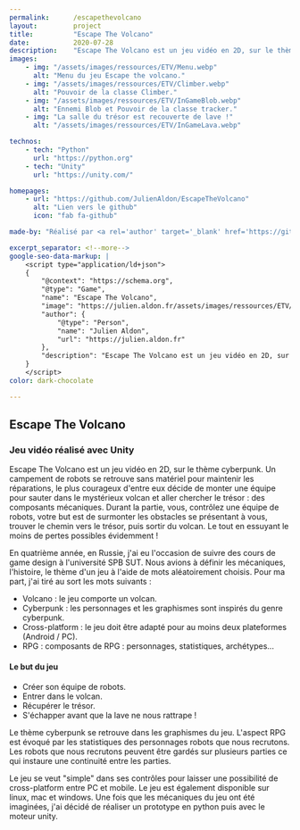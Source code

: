 ```yaml
---
permalink:      /escapethevolcano
layout:         project
title:          "Escape The Volcano"
date:           2020-07-28
description:    "Escape The Volcano est un jeu vidéo en 2D, sur le thème cyberpunk. Un campement de robots se retrouve sans matériel pour maintenir les réparations, le plus courageux d'entre eux décide de monter une équipe pour sauter dans le mystérieux volcan et aller chercher le trésor : des composants mécaniques. Durant la partie, vous, contrôlez une équipe de robots, votre but est de surmonter les obstacles se présentant à vous, trouver le chemin vers le trésor, puis sortir du volcan. Le tout en essuyant le moins de pertes possibles évidemment !"
images:
    - img: "/assets/images/ressources/ETV/Menu.webp"
      alt: "Menu du jeu Escape the volcano."
    - img: "/assets/images/ressources/ETV/Climber.webp"
      alt: "Pouvoir de la classe Climber."
    - img: "/assets/images/ressources/ETV/InGameBlob.webp"
      alt: "Ennemi Blob et Pouvoir de la classe tracker."
    - img: "La salle du trésor est recouverte de lave !"
      alt: "/assets/images/ressources/ETV/InGameLava.webp"

technos:
    - tech: "Python"
      url: "https://python.org"
    - tech: "Unity"
      url: "https://unity.com/"

homepages:
    - url: "https://github.com/JulienAldon/EscapeTheVolcano"
      alt: "Lien vers le github"
      icon: "fab fa-github"

made-by: "Réalisé par <a rel='author' target='_blank' href='https://github.com/JulienAldon'>Julien Aldon</a>"

excerpt_separator: <!--more-->
google-seo-data-markup: |
    <script type="application/ld+json">
    {
        "@context": "https://schema.org",
        "@type": "Game",
        "name": "Escape The Volcano",
        "image": "https://julien.aldon.fr/assets/images/ressources/ETV/Menu.webp",
        "author": {
            "@type": "Person",
            "name": "Julien Aldon",
            "url": "https://julien.aldon.fr"
        },
        "description": "Escape The Volcano est un jeu vidéo en 2D, sur le thème cyberpunk. Un campement de robots se retrouve sans matériel pour maintenir les réparations, le plus courageux d'entre eux décide de monter une équipe pour sauter dans le mystérieux volcan et aller chercher le trésor : des composants mécaniques. Durant la partie, vous, contrôlez une équipe de robots, votre but est de surmonter les obstacles se présentant à vous, trouver le chemin vers le trésor, puis sortir du volcan. Le tout en essuyant le moins de pertes possibles évidemment !"
    }
    </script>
color: dark-chocolate

---
```

## Escape The Volcano
### Jeu vidéo réalisé avec Unity
Escape The Volcano est un jeu vidéo en 2D, sur le thème cyberpunk. <!--more-->
Un campement de robots se retrouve sans matériel pour maintenir les réparations, le plus courageux d'entre eux décide de monter une équipe pour sauter dans le mystérieux volcan et aller chercher le trésor : des composants mécaniques. Durant la partie, vous, contrôlez une équipe de robots, votre but est de surmonter les obstacles se présentant à vous, trouver le chemin vers le trésor, puis sortir du volcan. Le tout en essuyant le moins de pertes possibles évidemment !

En quatrième année, en Russie, j'ai eu l'occasion de suivre des cours de game design à l'université SPB SUT.
Nous avions à définir les mécaniques, l'histoire, le thème d'un jeu à l'aide de mots aléatoirement choisis.
Pour ma part, j'ai tiré au sort les mots suivants :
- Volcano : le jeu comporte un volcan.
- Cyberpunk : les personnages et les graphismes sont inspirés du genre cyberpunk.
- Cross-platform : le jeu doit être adapté pour au moins deux plateformes (Android / PC).
- RPG : composants de RPG : personnages, statistiques, archétypes...
            
#### Le but du jeu
- Créer son équipe de robots.
- Entrer dans le volcan.
- Récupérer le trésor.
- S'échapper avant que la lave ne nous rattrape !

Le thème cyberpunk se retrouve dans les graphismes du jeu. L'aspect RPG est évoqué par les statistiques des personnages robots que nous recrutons. Les robots que nous recrutons peuvent être gardés sur plusieurs parties ce qui instaure une continuité entre les parties.

Le jeu se veut "simple" dans ses contrôles pour laisser une possibilité de cross-platform entre PC et mobile. Le jeu est également disponible sur linux, mac et windows. Une fois que les mécaniques du jeu ont été imaginées, j'ai décidé de réaliser un prototype en python puis avec le moteur unity.